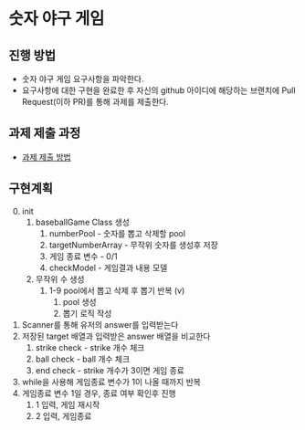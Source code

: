 # 숫자 야구 게임
## 진행 방법
* 숫자 야구 게임 요구사항을 파악한다.
* 요구사항에 대한 구현을 완료한 후 자신의 github 아이디에 해당하는 브랜치에 Pull Request(이하 PR)를 통해 과제를 제출한다.

## 과제 제출 과정
* [과제 제출 방법](https://github.com/next-step/nextstep-docs/tree/master/precourse)

## 구현계획 

0. init 
    1. baseballGame Class 생성
        1. numberPool - 숫자를 뽑고 삭제할 pool
        2. targetNumberArray - 무작위 숫자를 생성후 저장
        3. 게임 종료 변수 - 0/1
        4. checkModel - 게임결과 내용 모델     
    2. 무작위 수 생성   
        1. 1-9 pool에서 뽑고 삭제 후 뽑기 반복 (v) 
            1. pool 생성 
            2. 뽑기 로직 작성 
1. Scanner를 통해 유저의 answer를 입력받는다 
2. 저장된 target 배열과 입력받은 answer 배열을 비교한다 
    1. strike check - strike 개수 체크 
    2. ball check - ball 개수 체크 
    3. end check - strike 개수가 3이면 게임 종료     
3. while을 사용해 게임종료 변수가 1이 나올 때까지 반복 
4. 게임종료 변수 1일 경우, 종료 여부 확인후 진행 
    1. 1 입력, 게임 재시작 
    2. 2 입력, 게임종료 
